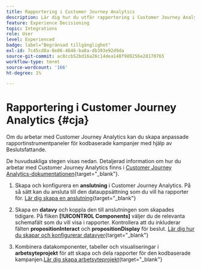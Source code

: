 ```yaml
---
title: Rapportering i Customer Journey Analytics
description: Lär dig hur du utför rapportering i Customer Journey Analytics
feature: Experience Decisioning
topic: Integrations
role: User
level: Experienced
badge: label="Begränsad tillgänglighet"
exl-id: 7c45cd8a-8e86-4646-ba0a-db393e92d9da
source-git-commit: ac8ccb52bd16a26c14dea148f989256e28170765
workflow-type: tm+mt
source-wordcount: '166'
ht-degree: 1%

---
```


# Rapportering i Customer Journey Analytics {#cja}

Om du arbetar med Customer Journey Analytics kan du skapa anpassade rapportinstrumentpaneler för kodbaserade kampanjer med hjälp av Beslutsfattande.

De huvudsakliga stegen visas nedan. Detaljerad information om hur du arbetar med Customer Journey Analytics finns i [Customer Journey Analytics-dokumentationen](https://experienceleague.adobe.com/en/docs/analytics-platform/using/cja-landing){target="_blank"}.

1. Skapa och konfigurera en **anslutning** i Customer Journey Analytics. På så sätt kan du ansluta till den datauppsättning som du vill ha rapporter för. [Lär dig skapa en anslutning](https://experienceleague.adobe.com/en/docs/analytics-platform/using/cja-connections/create-connection){target="_blank"}

1. Skapa en **datavy** och koppla den till anslutningen som skapades tidigare. På fliken **[!UICONTROL Components]** väljer du de relevanta schemafält som du vill visa i rapporter. Kontrollera att du inkluderar fälten **propositionInteract** och **propositionDisplay** för beslut. [Lär dig hur du skapar och konfigurerar datavyer](https://experienceleague.adobe.com/en/docs/analytics-platform/using/cja-dataviews/create-dataview){target="_blank"}

1. Kombinera datakomponenter, tabeller och visualiseringar i **arbetsyteprojekt** för att skapa och dela rapporter för den kodbaserade kampanjen.[Lär dig skapa arbetsyteprojekt](https://experienceleague.adobe.com/en/docs/analytics-platform/using/cja-workspace/build-workspace-project/create-projects){target="_blank"}
